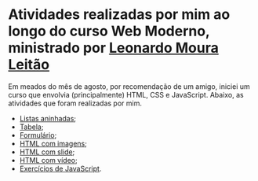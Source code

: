 # Atividades realizadas por mim ao longo do curso Web Moderno, ministrado por [Leonardo Moura Leitão](https://github.com/leonardomleitao)

Em meados do mês de agosto, por recomendação de um amigo, iniciei um curso que envolvia (principalmente) HTML, CSS e JavaScript. Abaixo, as atividades que foram realizadas por mim.

- [Listas aninhadas](https://github.com/Cyberleitor/exercicios/tree/master/exercicios/Agosto_de_2022/curso_web_moderno/atividades/lista_aninhada);
- [Tabela](https://github.com/Cyberleitor/exercicios/blob/master/exercicios/Agosto_de_2022/curso_web_moderno/atividades/table/table.html);
- [Formulário](https://github.com/Cyberleitor/exercicios/blob/master/exercicios/Agosto_de_2022/curso_web_moderno/atividades/formulario/index.html);
- [HTML com imagens](https://github.com/Cyberleitor/exercicios/blob/master/exercicios/Agosto_de_2022/curso_web_moderno/atividades/html_with_images/index.html);
- [HTML com slide](https://github.com/Cyberleitor/exercicios/blob/master/exercicios/Agosto_de_2022/curso_web_moderno/atividades/html_slider/index.html);
- [HTML com vídeo](https://github.com/Cyberleitor/exercicios/blob/master/exercicios/Agosto_de_2022/curso_web_moderno/atividades/html_video/index.html);
- [Exercícios de JavaScript](https://github.com/Cyberleitor/exercicios/tree/master/exercicios/Agosto_de_2022/curso_web_moderno/atividades/javascript).

